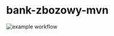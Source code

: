 # bank-zbozowy-mvn
![example workflow](https://github.com/michal-pawlicki/bank-zbozowy-mvn/actions/workflows/ci.yml/badge.svg)
